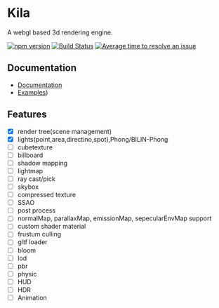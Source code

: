 # Kila

A webgl based 3d rendering engine.

[![npm version](https://badge.fury.io/js/babylonjs.svg)](https://badge.fury.io/js/babylonjs)
[![Build Status](https://dev.azure.com/babylonjs/ContinousIntegration/_apis/build/status/CI?branchName=master)](https://dev.azure.com/babylonjs/ContinousIntegration/_build/latest?definitionId=1&branchName=master)
[![Average time to resolve an issue](http://isitmaintained.com/badge/resolution/BabylonJS/Babylon.js.svg)](http://isitmaintained.com/project/BabylonJS/Babylon.js "Average time to resolve an issue")


## Documentation

- [Documentation](https://eldn.github.io/Kila/index.html)
- [Examples](https://eldn.github.io/Kila/index.html))


## Features

- [x] render tree(scene management)  
- [x] lights(point,area,directino,spot),Phong/BILIN-Phong
- [ ] cubetexture
- [ ] billboard
- [ ] shadow mapping  
- [ ] lightmap
- [ ] ray cast/pick
- [ ] skybox
- [ ] compressed texture
- [ ] SSAO
- [ ] post process
- [ ] normalMap, parallaxMap, emissionMap, sepecularEnvMap  support
- [ ] custom shader material
- [ ] frustum culling
- [ ] gltf loader
- [ ] bloom
- [ ] lod
- [ ] pbr
- [ ] physic
- [ ] HUD
- [ ] HDR
- [ ] Animation
